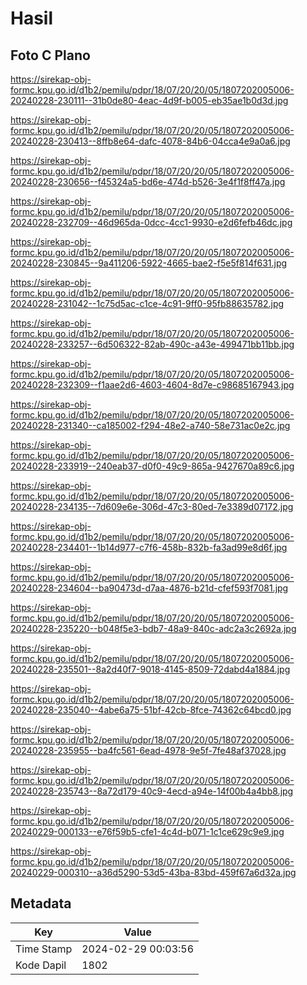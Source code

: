 # Hasil

## Foto C Plano

https://sirekap-obj-formc.kpu.go.id/d1b2/pemilu/pdpr/18/07/20/20/05/1807202005006-20240228-230111--31b0de80-4eac-4d9f-b005-eb35ae1b0d3d.jpg

https://sirekap-obj-formc.kpu.go.id/d1b2/pemilu/pdpr/18/07/20/20/05/1807202005006-20240228-230413--8ffb8e64-dafc-4078-84b6-04cca4e9a0a6.jpg

https://sirekap-obj-formc.kpu.go.id/d1b2/pemilu/pdpr/18/07/20/20/05/1807202005006-20240228-230656--f45324a5-bd6e-474d-b526-3e4f1f8ff47a.jpg

https://sirekap-obj-formc.kpu.go.id/d1b2/pemilu/pdpr/18/07/20/20/05/1807202005006-20240228-232709--46d965da-0dcc-4cc1-9930-e2d6fefb46dc.jpg

https://sirekap-obj-formc.kpu.go.id/d1b2/pemilu/pdpr/18/07/20/20/05/1807202005006-20240228-230845--9a411206-5922-4665-bae2-f5e5f814f631.jpg

https://sirekap-obj-formc.kpu.go.id/d1b2/pemilu/pdpr/18/07/20/20/05/1807202005006-20240228-231042--1c75d5ac-c1ce-4c91-9ff0-95fb88635782.jpg

https://sirekap-obj-formc.kpu.go.id/d1b2/pemilu/pdpr/18/07/20/20/05/1807202005006-20240228-233257--6d506322-82ab-490c-a43e-499471bb11bb.jpg

https://sirekap-obj-formc.kpu.go.id/d1b2/pemilu/pdpr/18/07/20/20/05/1807202005006-20240228-232309--f1aae2d6-4603-4604-8d7e-c98685167943.jpg

https://sirekap-obj-formc.kpu.go.id/d1b2/pemilu/pdpr/18/07/20/20/05/1807202005006-20240228-231340--ca185002-f294-48e2-a740-58e731ac0e2c.jpg

https://sirekap-obj-formc.kpu.go.id/d1b2/pemilu/pdpr/18/07/20/20/05/1807202005006-20240228-233919--240eab37-d0f0-49c9-865a-9427670a89c6.jpg

https://sirekap-obj-formc.kpu.go.id/d1b2/pemilu/pdpr/18/07/20/20/05/1807202005006-20240228-234135--7d609e6e-306d-47c3-80ed-7e3389d07172.jpg

https://sirekap-obj-formc.kpu.go.id/d1b2/pemilu/pdpr/18/07/20/20/05/1807202005006-20240228-234401--1b14d977-c7f6-458b-832b-fa3ad99e8d6f.jpg

https://sirekap-obj-formc.kpu.go.id/d1b2/pemilu/pdpr/18/07/20/20/05/1807202005006-20240228-234604--ba90473d-d7aa-4876-b21d-cfef593f7081.jpg

https://sirekap-obj-formc.kpu.go.id/d1b2/pemilu/pdpr/18/07/20/20/05/1807202005006-20240228-235220--b048f5e3-bdb7-48a9-840c-adc2a3c2692a.jpg

https://sirekap-obj-formc.kpu.go.id/d1b2/pemilu/pdpr/18/07/20/20/05/1807202005006-20240228-235501--8a2d40f7-9018-4145-8509-72dabd4a1884.jpg

https://sirekap-obj-formc.kpu.go.id/d1b2/pemilu/pdpr/18/07/20/20/05/1807202005006-20240228-235040--4abe6a75-51bf-42cb-8fce-74362c64bcd0.jpg

https://sirekap-obj-formc.kpu.go.id/d1b2/pemilu/pdpr/18/07/20/20/05/1807202005006-20240228-235955--ba4fc561-6ead-4978-9e5f-7fe48af37028.jpg

https://sirekap-obj-formc.kpu.go.id/d1b2/pemilu/pdpr/18/07/20/20/05/1807202005006-20240228-235743--8a72d179-40c9-4ecd-a94e-14f00b4a4bb8.jpg

https://sirekap-obj-formc.kpu.go.id/d1b2/pemilu/pdpr/18/07/20/20/05/1807202005006-20240229-000133--e76f59b5-cfe1-4c4d-b071-1c1ce629c9e9.jpg

https://sirekap-obj-formc.kpu.go.id/d1b2/pemilu/pdpr/18/07/20/20/05/1807202005006-20240229-000310--a36d5290-53d5-43ba-83bd-459f67a6d32a.jpg


## Metadata

| Key        | Value               |
| ---------- | ------------------- |
| Time Stamp | 2024-02-29 00:03:56 |
| Kode Dapil | 1802                |



